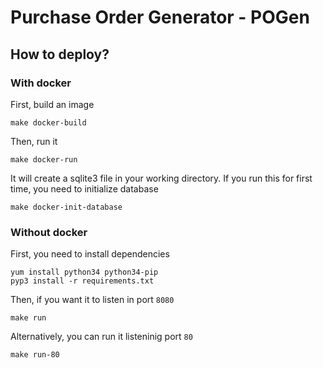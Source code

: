 # Purchase Order Generator - POGen

## How to deploy?

### With docker
First, build an image
```
make docker-build
```

Then, run it
```
make docker-run
```

It will create a sqlite3 file in your working directory.
If you run this for first time, you need to initialize database
```
make docker-init-database
```

### Without docker

First, you need to install dependencies
```
yum install python34 python34-pip
pyp3 install -r requirements.txt
```

Then, if you want it to listen in port `8080`
```
make run
```

Alternatively, you can run it listeninig port `80`
```
make run-80
```

